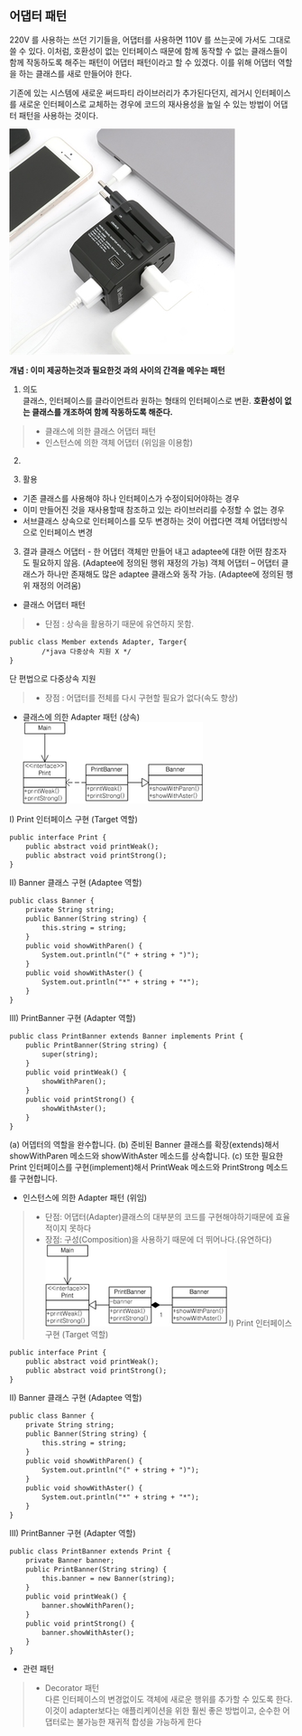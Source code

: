 어댑터 패턴
---

220V 를 사용하는 쓰던 기기들을, 어댑터를 사용하면 110V 를 쓰는곳에 가서도 그대로 쓸 수 있다. 이처럼, 호환성이 없는 인터페이스 때문에 함께 동작할 수 없는 클래스들이 함께 작동하도록 해주는 패턴이 어댑터 패턴이라고 할 수 있겠다. 이를 위해 어댑터 역할을 하는 클래스를 새로 만들어야 한다.

기존에 있는 시스템에 새로운 써드파티 라이브러리가 추가된다던지, 레거시 인터페이스를 새로운 인터페이스로 교체하는 경우에 코드의 재사용성을 높일 수 있는 방법이 어댑터 패턴을 사용하는 것이다.

![Alt text](/img/adapter_01.jpg)

**개념 : 이미 제공하는것과 필요한것 과의 사이의 간격을 메우는 패턴**

1) 의도  
클래스, 인터페이스를 클라이언트라 원하는 형태의 인터페이스로 변환. **호환성이 없는 클래스를 개조하여 함께 작동하도록 해준다.**
> * 클래스에 의한 클래스 어댑터 패턴
> * 인스턴스에 의한 객체 어댑터 (위임을 이용함)
2) 

2) 활용
* 기존 클래스를 사용해야 하나 인터페이스가 수정이되어야하는 경우
* 이미 만들어진 것을 재사용할때 참조하고 있는 라이브러리를 수정할 수 없는 경우
* 서브클래스 상속으로 인터페이스를 모두 변경하는 것이 어렵다면 객체 어댑터방식으로 인터페이스 변경

3) 결과 
클래스 어댑터 - 한 어댑터 객체만 만들어 내고 adaptee에 대한 어떤 참조자도 필요하지 않음. (Adaptee에 정의된 행위 재정의 가능)
객체 어댑터 – 어댑터 클래스가 하나만 존재해도 많은 adaptee 클래스와 동작 가능. (Adaptee에 정의된 행위 재정의 어려움)

* 클래스 어댑터 패턴
> * 단점 : 상속을 활용하기 때문에 유연하지 못함.
```{.java}
public class Member extends Adapter, Targer{
        /*java 다중상속 지원 X */
} 
```
단 편법으로 다중상속 지원  

> * 장점 : 어댑터를 전체를 다시 구현할 필요가 없다(속도 향상)

* 클래스에 의한 Adapter 패턴 (상속)
![Alt text](/img/adapter_02.png)

I) Print 인터페이스 구현 (Target 역할)
```{.java}
public interface Print {
    public abstract void printWeak();
    public abstract void printStrong();
}
```
II) Banner 클래스 구현 (Adaptee 역할)
```{.java}
public class Banner {
    private String string;
    public Banner(String string) {
        this.string = string;
    }
    public void showWithParen() {
        System.out.println("(" + string + ")");
    }
    public void showWithAster() {
        System.out.println("*" + string + "*");
    }
}
```
III) PrintBanner 구현 (Adapter 역할)
```{.java}
public class PrintBanner extends Banner implements Print {
    public PrintBanner(String string) {
        super(string);
    }
    public void printWeak() {
        showWithParen();
    }
    public void printStrong() {
        showWithAster();
    }
}
```
(a) 어뎁터의 역할을 완수합니다.
(b) 준비된 Banner 클래스를 확장(extends)해서 showWithParen 메소드와 showWithAster 메소드를 상속합니다.
(c) 또한 필요한 Print 인터페이스를 구현(implement)해서 PrintWeak 메소드와 PrintStrong 메소드를 구현합니다.

* 인스턴스에 의한 Adapter 패턴 (위임)
> * 단점: 어댑터(Adapter)클래스의 대부분의 코드를 구현해야하기때문에 효율적이지 못하다
> * 장점: 구성(Composition)을 사용하기 때문에 더 뛰어나다.(유연하다)
![Alt text](/img/adapter_03.png)
I) Print 인터페이스 구현 (Target 역할)
```{.java}
public interface Print {
    public abstract void printWeak();
    public abstract void printStrong();
}
```
II) Banner 클래스 구현 (Adaptee 역할)
```{.java}
public class Banner {
    private String string;
    public Banner(String string) {
        this.string = string;
    }
    public void showWithParen() {
        System.out.println("(" + string + ")");
    }
    public void showWithAster() {
        System.out.println("*" + string + "*");
    }
}
```
III) PrintBanner 구현 (Adapter 역할)
```{.java}
public class PrintBanner extends Print {
    private Banner banner;
    public PrintBanner(String string) {
        this.banner = new Banner(string);
    }
    public void printWeak() {
        banner.showWithParen();
    }
    public void printStrong() {
        banner.showWithAster();
    }
}
```

* 관련 패턴 
 > * Decorator 패턴  
 다른 인터페이스의 변경없이도 객체에 새로운 행위를 추가할 수 있도록 한다. 이것이 adapter보다는 애플리케이션을 위한 훨씬 좋은 방법이고, 순수한 어댑터로는 불가능한 재귀적 합성을 가능하게 한다